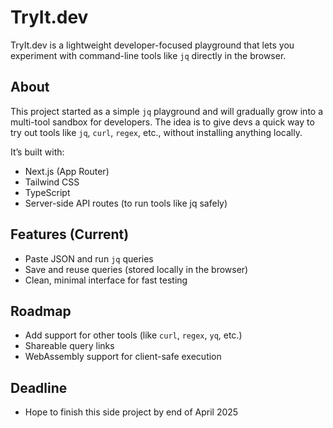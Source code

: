 # TryIt.dev

TryIt.dev is a lightweight developer-focused playground that lets you experiment with command-line tools like `jq` directly in the browser.

##  About

This project started as a simple `jq` playground and will gradually grow into a multi-tool sandbox for developers. The idea is to give devs a quick way to try out tools like `jq`, `curl`, `regex`, etc., without installing anything locally.

It’s built with:
- Next.js (App Router)
- Tailwind CSS
- TypeScript
- Server-side API routes (to run tools like jq safely)

##  Features (Current)
- Paste JSON and run `jq` queries
- Save and reuse queries (stored locally in the browser)
- Clean, minimal interface for fast testing

##  Roadmap
- Add support for other tools (like `curl`, `regex`, `yq`, etc.)
- Shareable query links
- WebAssembly support for client-safe execution

## Deadline
- Hope to finish this side project by end of April 2025
